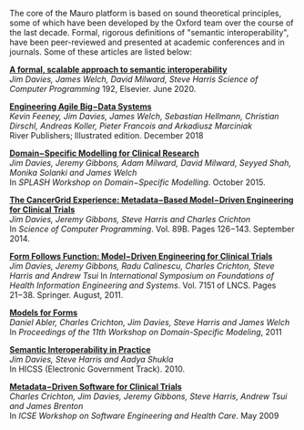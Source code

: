The core of the Mauro platform is based on sound theoretical principles, some of which have been developed by the Oxford team over the course of 
the last decade.  Formal, rigorous definitions of "semantic interoperability",  have been peer-reviewed and presented at 
academic conferences and in journals.  Some of these articles are listed below:

**[A formal, scalable approach to semantic interoperability](https://www.sciencedirect.com/science/article/pii/S016764232030037X)**  
*Jim Davies, James Welch, David Milward, Steve Harris*
*Science of Computer Programming* 192, Elsevier. June 2020.

**[Engineering Agile Big−Data Systems](https://www.riverpublishers.com/research_details.php?book_id=659)**  
*Kevin Feeney‚ Jim Davies‚ James Welch‚ Sebastian Hellmann‚ Christian Dirschl‚ Andreas Koller‚ Pieter Francois and Arkadiusz Marciniak*    
River Publishers; Illustrated edition.  December 2018

**[Domain−Specific Modelling for Clinical Research](http://www.dsmforum.org/events/dsm15/Papers/Davies.pdf)**  
*Jim Davies‚ Jeremy Gibbons‚ Adam Milward‚ David Milward‚ Seyyed Shah‚ Monika Solanki and James Welch*  
In *SPLASH Workshop on Domain−Specific Modelling*. October 2015.

**[The CancerGrid Experience: Metadata−Based Model−Driven Engineering for Clinical Trials](http://www.comlab.ox.ac.uk/people/jeremy.gibbons/publications/cancergrid.pdf)**  
*Jim Davies‚ Jeremy Gibbons‚ Steve Harris and Charles Crichton*  
In *Science of Computer Programming*. Vol. 89B. Pages 126−143. September 2014.

**[Form Follows Function: Model−Driven Engineering for Clinical Trials](http://www.comlab.ox.ac.uk/jeremy.gibbons/publications/fff.pdf)**  
*Jim Davies‚ Jeremy Gibbons‚ Radu Calinescu‚ Charles Crichton‚ Steve Harris and Andrew Tsui*
In *International Symposium on Foundations of Health Information Engineering and Systems*. Vol. 7151 of LNCS. Pages 21−38. Springer. August, 2011.

**[Models for Forms](http://www.dsmforum.org/events/DSM11/Papers/abler.pdf)**  
*Daniel Abler‚ Charles Crichton‚ Jim Davies‚ Steve Harris and James Welch*  
In *Proceedings of the 11th Workshop on Domain-Specific Modeling*, 2011

**[Semantic Interoperability in Practice](https://www.computer.org/csdl/proceedings-article/hicss/2010/04-01-05/12OmNCdTeLQ)**  
*Jim Davies‚ Steve Harris and Aadya Shukla*  
In HICSS (Electronic Government Track). 2010.

**[Metadata−Driven Software for Clinical Trials](http://www.comlab.ox.ac.uk/people/jeremy.gibbons/publications/consort.pdf)**  
*Charles Crichton‚ Jim Davies‚ Jeremy Gibbons‚ Steve Harris‚ Andrew Tsui and James Brenton*  
In *ICSE Workshop on Software Engineering and Health Care*.  May 2009
